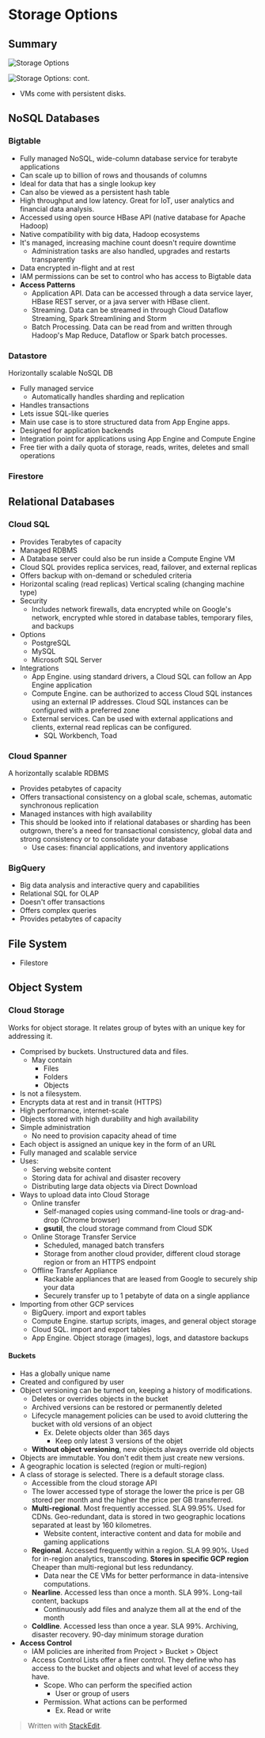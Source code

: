 
# Storage Options

## Summary

![Storage Options](https://raw.githubusercontent.com/euphonie/study-notes/master/Engineering%20Tools/Cloud/GCP/storageoptions.png)

![Storage Options: cont.](https://raw.githubusercontent.com/euphonie/study-notes/master/Engineering%20Tools/Cloud/GCP/techdetails.png)

- VMs come with persistent disks.

## NoSQL Databases

### Bigtable

- Fully managed NoSQL, wide-column database service for terabyte applications
- Can scale up to billion of rows and thousands of columns
- Ideal for data that has a single lookup key
- Can also be viewed as a persistent hash table
- High throughput and low latency. Great for IoT, user analytics and financial data analysis.
- Accessed using open source HBase API (native database for Apache Hadoop)
- Native compatibility with big data, Hadoop ecosystems
- It's managed, increasing machine count doesn't require downtime
	- Administration tasks are also handled, upgrades and restarts transparently
- Data encrypted in-flight and at rest
- IAM permissions can be set to control who has access to Bigtable data
- **Access Patterns**
	- Application API. Data can be accessed through a data service layer, HBase REST server, or a java server with HBase client.
	- Streaming. Data can be streamed in through Cloud Dataflow Streaming, Spark Streamlining and Storm
	- Batch Processing. Data can be read from and written through Hadoop's Map Reduce, Dataflow or Spark batch processes. 

### Datastore

Horizontally scalable NoSQL DB
- Fully managed service
	- Automatically handles sharding and replication
- Handles transactions
- Lets issue SQL-like queries
- Main use case is to store structured data from App Engine apps. 
- Designed for application backends
- Integration point for applications using App Engine and Compute Engine
- Free tier with a daily quota of storage, reads, writes, deletes and small operations

### Firestore

## Relational Databases

### Cloud SQL

- Provides Terabytes of capacity
- Managed RDBMS
- A Database server could also be run inside a Compute Engine VM
- Cloud SQL provides replica services, read, failover, and external replicas
- Offers backup with on-demand or scheduled criteria
- Horizontal scaling (read replicas) Vertical scaling (changing machine type)
- Security
	- Includes network firewalls, data encrypted while on Google's network, encrypted whle stored in database tables, temporary files, and backups
- Options
	- PostgreSQL
	- MySQL
	- Microsoft SQL Server
- Integrations
	- App Engine. using standard drivers, a Cloud SQL can follow an App Engine application
	- Compute Engine. can be authorized to access Cloud SQL instances using an external IP addresses. Cloud SQL instances can be configured with a preferred zone
	- External services. Can be used with external applications and clients, external read replicas can be configured.
		- SQL Workbench, Toad

### Cloud Spanner

A horizontally scalable RDBMS
- Provides petabytes of capacity
- Offers transactional consistency on a global scale, schemas, automatic synchronous replication 
- Managed instances with high availability
- This should be looked into if relational databases or sharding has been outgrown, there's a need for transactional consistency, global data and strong consistency or to consolidate your database
	- Use cases: financial applications, and inventory applications

### BigQuery

- Big data analysis and interactive query and capabilities
- Relational SQL for OLAP
- Doesn't offer transactions
- Offers complex queries
- Provides petabytes of capacity

## File System
- Filestore

## Object System

### Cloud Storage 

Works for object storage. It relates group of bytes with an unique key for addressing it.

- Comprised by buckets. Unstructured data and files.
	- May contain
		- Files 
		- Folders
		- Objects 
- Is not a filesystem.
- Encrypts data at rest and in transit (HTTPS)
- High performance, internet-scale
- Objects stored with high durability and high availability
- Simple administration
	- No need to provision capacity ahead of time
- Each object is assigned an unique key in the form of an URL
- Fully managed and scalable service
- Uses:
	- Serving website content
	- Storing data for achival and disaster recovery
	- Distributing large data objects via Direct Download
- Ways to upload data into Cloud Storage
	- Online transfer
		- Self-managed copies using command-line tools or drag-and-drop (Chrome browser)
		- **gsutil**, the cloud storage command from Cloud SDK
	- Online Storage Transfer Service
		- Scheduled, managed batch transfers
		- Storage from another cloud provider, different cloud storage region or from an HTTPS endpoint
	- Offline Transfer Appliance
		- Rackable appliances that are leased from Google to securely ship your data
		- Securely transfer up to 1 petabyte of data on a single appliance
- Importing from other GCP services
	- BigQuery. import and export tables
	- Compute Engine. startup scripts, images, and general object storage
	- Cloud SQL. import and export tables
	- App Engine. Object storage (images), logs, and datastore backups

#### Buckets
- Has a globally unique name
- Created and configured by user
- Object versioning can be turned on, keeping a history of modifications.
	- Deletes or overrides objects in the bucket
	- Archived versions can be restored or permanently deleted
	- Lifecycle management policies can be used to avoid cluttering the bucket with old versions of an object
		- Ex. Delete objects older than 365 days
			- Keep only latest 3 versions of the objet
	- **Without object versioning**, new objects always override old objects
- Objects are immutable. You don't edit them just create new versions.
- A geographic location is selected (region or multi-region)
- A class of storage is selected. There is a default storage class.
	- Accessible from the cloud storage API
	- The lower accessed type of storage the lower the price is per GB stored per month and the higher the price per GB transferred.
	- **Multi-regional**. Most frequently accessed. SLA 99.95%. Used for CDNs. Geo-redundant, data is stored in two geographic locations separated at least by 160 kilometres.
		- Website content, interactive content and data for mobile and gaming applications
	- **Regional**. Accessed frequently within a region. SLA 99.90%. Used for in-region analytics, transcoding. **Stores in specific GCP region** Cheaper than multi-regional but less redundancy.
		- Data near the CE VMs for better performance in data-intensive computations.
	- **Nearline**. Accessed less than once a month. SLA 99%. Long-tail content, backups
		- Continuously add files and analyze them all at the end of the month
	- **Coldline**. Accessed less than once a year. SLA 99%. Archiving, disaster recovery. 90-day minimum storage duration
- **Access Control**
	- IAM policies are inherited from Project > Bucket > Object
	- Access Control Lists offer a finer control. They define who has access to the bucket and objects and what level of access they have.
		- Scope. Who can perform the specified action
			- User or group of users 
		- Permission. What actions can be performed
			- Ex. Read or write


> Written with [StackEdit](https://stackedit.io/).
<!--stackedit_data:
eyJoaXN0b3J5IjpbLTExNTExODIwNTcsLTExMjY4MjQyNjMsMT
M4MjUyMDkyNCwxNTgyMDAzODY3LDExODg5ODgyNjUsNTcwMDA4
NjIxLC0xODgxMTIwNzE1LDE0NjUxMzU5MTUsLTIwOTk0NDI3Nz
gsMTU2MTYzODg5MSwtMTQzMTA2NTM1OV19
-->